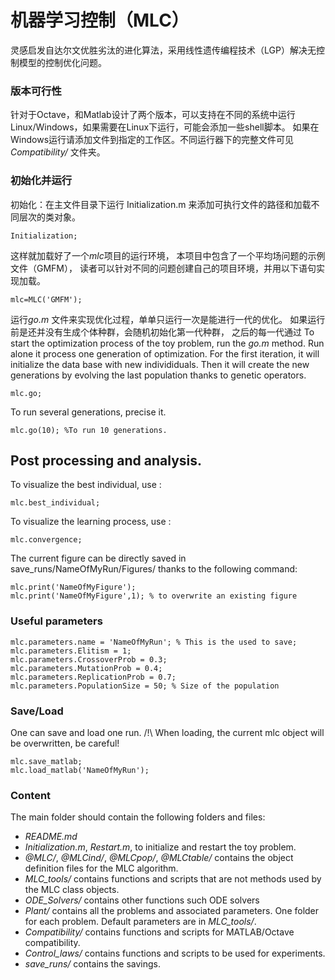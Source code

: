 # 机器学习控制（MLC）
灵感启发自达尔文优胜劣汰的进化算法，采用线性遗传编程技术（LGP）解决无控制模型的控制优化问题。


### 版本可行性
针对于Octave，和Matlab设计了两个版本，可以支持在不同的系统中运行Linux/Windows，如果需要在Linux下运行，可能会添加一些shell脚本。
如果在Windows运行请添加文件到指定的工作区。不同运行器下的完整文件可见 *Compatibility/* 文件夹。


### 初始化并运行
初始化：在主文件目录下运行 Initialization.m 来添加可执行文件的路径和加载不同层次的类对象。

```
Initialization;
```

这样就加载好了一个*mlc*项目的运行环境，
本项目中包含了一个平均场问题的示例文件（GMFM），
读者可以针对不同的问题创建自己的项目环境，并用以下语句实现加载。

```
mlc=MLC('GMFM');
```

运行*go.m* 文件来实现优化过程，单单只运行一次是能进行一代的优化。
如果运行前是还并没有生成个体种群，会随机初始化第一代种群，
之后的每一代通过
To start the optimization process of the toy problem, run the *go.m* method.
Run alone it process one generation of optimization.
For the first iteration, it will initialize the data base with new individiduals.
Then it will create the new generations by evolving the last population thanks to genetic operators.

```
mlc.go;
```

To run several generations, precise it.

```
mlc.go(10); %To run 10 generations.
```

## Post processing and analysis.

To visualize the best individual, use :

```
mlc.best_individual;
```

To visualize the learning process, use : 

```
mlc.convergence;
```



The current figure can be directly saved in save_runs/NameOfMyRun/Figures/ thanks to the following command:
```
mlc.print('NameOfMyFigure');
mlc.print('NameOfMyFigure',1); % to overwrite an existing figure
```
### Useful parameters

```
mlc.parameters.name = 'NameOfMyRun'; % This is the used to save;
mlc.parameters.Elitism = 1;
mlc.parameters.CrossoverProb = 0.3;
mlc.parameters.MutationProb = 0.4;
mlc.parameters.ReplicationProb = 0.7;
mlc.parameters.PopulationSize = 50; % Size of the population

```

### Save/Load

One can save and load one run.
/!\ When loading, the current mlc object will be overwritten, be careful!

```
mlc.save_matlab;
mlc.load_matlab('NameOfMyRun');
```

### Content
The main folder should contain the following folders and files:
- *README.md*
- *Initialization.m*, *Restart.m*, to initialize and restart the toy problem.
- *@MLC/*, *@MLCind/*, *@MLCpop/*, *@MLCtable/* contains the object definition files for the MLC algorithm.
- *MLC_tools/* contains functions and scripts that are not methods used by the MLC class objects.
- *ODE_Solvers/* contains other functions such ODE solvers
- *Plant/* contains all the problems and associated parameters. One folder for each problem. Default parameters are in *MLC_tools/*.
- *Compatibility/* contains functions and scripts for MATLAB/Octave compatibility.
- *Control_laws/* contains functions and scripts to be used for experiments.
- *save_runs/* contains the savings.
